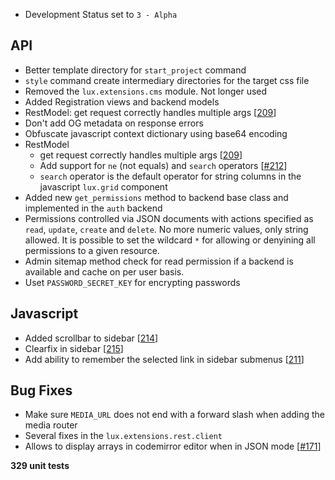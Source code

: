 * Development Status set to ``3 - Alpha``

## API
* Better template directory for ``start_project`` command
* ``style`` command create intermediary directories for the target css file
* Removed the ``lux.extensions.cms`` module. Not longer used
* Added Registration views and backend models
* RestModel: get request correctly handles multiple args [[209](https://github.com/quantmind/lux/pull/209)]
* Don't add OG metadata on response errors
* Obfuscate javascript context dictionary using base64 encoding
* RestModel
  * get request correctly handles multiple args [[209](https://github.com/quantmind/lux/pull/209)]
  * Add support for ``ne`` (not equals) and ``search`` operators  [[#212](https://github.com/quantmind/lux/pull/212)]
  * ``search`` operator is the default operator for string columns in the javascript ``lux.grid`` component
* Added new ``get_permissions`` method to backend base class and implemented in the ``auth`` backend
* Permissions controlled via JSON documents with actions specified as
  ``read``, ``update``, ``create`` and ``delete``. No more numeric values, only string allowed.
  It is possible to set the wildcard ``*`` for allowing or denyining all permissions
  to a given resource.
* Admin sitemap method check for read permission if a backend is available and cache on per user basis.
* Uset ``PASSWORD_SECRET_KEY`` for encrypting passwords

## Javascript
* Added scrollbar to sidebar [[214](https://github.com/quantmind/lux/pull/214)]
* Clearfix in sidebar [[215](https://github.com/quantmind/lux/pull/215)]
* Add ability to remember the selected link in sidebar submenus [[211](https://github.com/quantmind/lux/pull/221)]

## Bug Fixes
* Make sure ``MEDIA_URL`` does not end with a forward slash when adding the media router
* Several fixes in the ``lux.extensions.rest.client``
* Allows to display arrays in codemirror editor when in JSON mode [[#171](https://github.com/quantmind/lux/pull/171)]

**329 unit tests**
